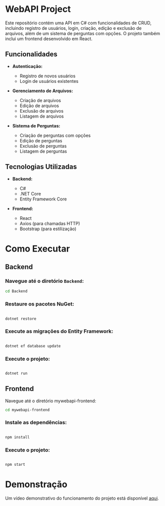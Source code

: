 # WebAPI Project

Este repositório contém uma API em C# com funcionalidades de CRUD, incluindo registro de usuários, login, criação, edição e exclusão de arquivos, além de um sistema de perguntas com opções. O projeto também inclui um frontend desenvolvido em React.

## Funcionalidades

- **Autenticação:**
  - Registro de novos usuários
  - Login de usuários existentes

- **Gerenciamento de Arquivos:**
  - Criação de arquivos
  - Edição de arquivos
  - Exclusão de arquivos
  - Listagem de arquivos

- **Sistema de Perguntas:**
  - Criação de perguntas com opções
  - Edição de perguntas
  - Exclusão de perguntas
  - Listagem de perguntas

## Tecnologias Utilizadas

- **Backend:**
  - C#
  - .NET Core
  - Entity Framework Core

- **Frontend:**
  - React
  - Axios (para chamadas HTTP)
  - Bootstrap (para estilização)

# Como Executar

## Backend

### Navegue até o diretório `Backend`:
   ```sh
   cd Backend
 ```
### Restaure os pacotes NuGet:

```sh

dotnet restore
```

### Execute as migrações do Entity Framework:

```sh

dotnet ef database update
```
### Execute o projeto:

```sh

dotnet run
```
## Frontend
Navegue até o diretório mywebapi-frontend:

```sh
cd mywebapi-frontend
```
### Instale as dependências:

```sh

npm install
```
### Execute o projeto:

```sh

npm start
```
# Demonstração
Um vídeo demonstrativo do funcionamento do projeto está disponível [aqui](https://drive.google.com/file/d/1auITHgasplVH8U22t17lrX5GYyOAr1vk/view?usp=drive_link).
